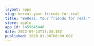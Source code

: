 ```yaml
---
layout: apps
slug: bereal-your-friends-for-real
title: "BeReal. Your friends for real."
store: apple
app_id: 1459645446
date: 2022-09-13T17:34:19Z
published: 2020-01-08T08:00:00Z
---
```

